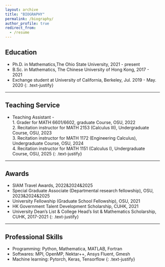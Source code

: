 ```yaml
---
layout: archive
title: "BIOGRAPHY"
permalink: /biography/
author_profile: true
redirect_from:
  - /resume
---
```


## Education

* Ph.D. in Mathematics,The Ohio State University, 2021 - present
* B.Sc. in Mathematics, The Chinese University of Hong Kong, 2017 - 2021
* Exchange student at University of California, Berkeley, Jul. 2019 - May. 2020
{: .text-justify}

 ---



## Teaching Service

* Teaching Assistant -
<br>1. Grader for MATH 6601/6602, graduate Course, OSU, 2022
<br>2. Recitation instructor for MATH 2153 (Calculus III), Undergraduate Course, OSU, 2023
<br>3. Recitation instructor for MATH 1172 (Engineering Calculus), Undergraduate Course, OSU, 2024
<br>4. Recitation instructor for MATH 1151 (Calculus I), Undergraduate Course, OSU, 2025
{: .text-justify}

---

##  Awards
* SIAM Travel Awards, 2022&2024&2025
* Special Graduate Associate (Departmental research fellowship), OSU, 2023&2024&2025
* University Fellowship (Graduate School Fellowship), OSU, 2021
* HK Government Talent Development Scholarship, CUHK, 2021
* University Dean’s List & College Head’s list & Mathematics Scholarship, CUHK, 2017-2021
{: .text-justify}


---

## Professional Skills
* Programming: Python, Mathematica, MATLAB, Fortran
* Softwares: MPI, OpenMP, Nektar++, Ansys Fluent, Gmesh
* Machine learning: Pytorch, Keras, Tensorflow
{: .text-justify}
